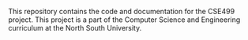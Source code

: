 This repository contains the code and documentation for the CSE499 project. This project is a part of the Computer Science and Engineering curriculum at the North South University.
